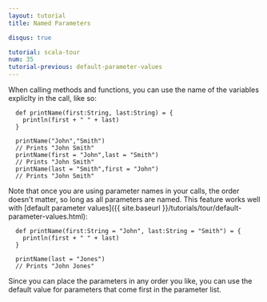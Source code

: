 ```yaml
---
layout: tutorial
title: Named Parameters

disqus: true

tutorial: scala-tour
num: 35
tutorial-previous: default-parameter-values
---
```


When calling methods and functions, you can use the name of the variables expliclty in the call, like so:

      def printName(first:String, last:String) = {
        println(first + " " + last)
      }

      printName("John","Smith")
      // Prints "John Smith"
      printName(first = "John",last = "Smith")
      // Prints "John Smith"
      printName(last = "Smith",first = "John")
      // Prints "John Smith"

Note that once you are using parameter names in your calls, the order doesn't matter, so long as all parameters are named.  This
feature works well with [default parameter values]({{ site.baseurl }}/tutorials/tour/default-parameter-values.html):

      def printName(first:String = "John", last:String = "Smith") = {
        println(first + " " + last)
      }

      printName(last = "Jones")
      // Prints "John Jones"

Since you can place the parameters in any order you like, you can use the default value for parameters that come first in the
parameter list.
